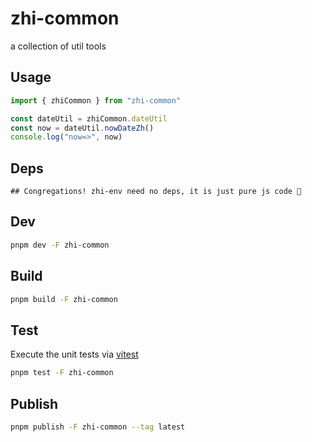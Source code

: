# zhi-common

a collection of util tools

## Usage

```ts
import { zhiCommon } from "zhi-common"

const dateUtil = zhiCommon.dateUtil
const now = dateUtil.nowDateZh()
console.log("now=>", now)
```

## Deps

```
## Congregations! zhi-env need no deps, it is just pure js code 🎉
```

## Dev

```bash
pnpm dev -F zhi-common
```

## Build

```bash
pnpm build -F zhi-common
```

## Test

Execute the unit tests via [vitest](https://vitest.dev)

```bash
pnpm test -F zhi-common
```

## Publish

```bash
pnpm publish -F zhi-common --tag latest
```